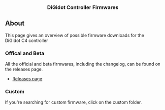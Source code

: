<div align="center">

  <h3 align="center">DiGidot Controller Firmwares</h3>
</div>

## About 
This page gives an overview of possible firmware downloads for the DiGidot C4 controller


### Offical and Beta
All the official and beta firmwares, including the changelog, can be found on the releases page.

* [Releases page](https://nextjs.org/)

### Custom
If you're searching for custom firmware, click on the custom folder.

